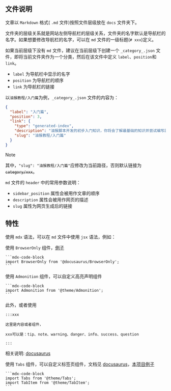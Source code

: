 ## 文件说明

文章以 `Markdown` 格式( `.md` 文件)按照文件层级放在 `docs` 文件夹下。

文件夹的层级关系就是网站左侧导航栏的层级关系，文件夹的名字默认是导航栏的名字。如果想要修改导航栏的名字，可以在 `md` 文件的一级标题(`# xxx`)定义。

如果当前层级下没有 `md` 文件，建议在当前层级下创建一个 `_category_.json` 文件，即将当前文件夹作为一个分类，然后在该文件中定义 `label`、`position`和`link`。
- `label` 为导航栏中显示的名字
- `position` 为导航栏的顺序
- `link` 为导航栏的链接

以`油猴教程/入门篇`为例，`_category_.json` 文件的内容为：

```json
{
  "label": "入门篇",
  "position": 3,
  "link": {
    "type": "generated-index",
    "description": "油猴脚本开发的初步入门知识，你将会了解最基础的知识并尝试编写属于自己的脚本",
    "slug": "油猴教程/入门篇"
  }
}
```

> [!NOTE]
> 其中，`"slug": "油猴教程/入门篇"`应修改为当前路径，否则默认链接为 <s>`category/xxx`</s>。

`md` 文件的 `header` 中的常用参数说明：
- `sidebar_position` 属性会被用作文章的顺序
- `description` 属性会被用作网页的描述
- `slug` 属性为网页生成后的链接

## 特性

使用 `mdx` 语法，可以在 `md` 文件中使用 `jsx` 语法，例如：

使用 `BrowserOnly` 组件，[例子](docs\01.油猴教程\01.入门篇\07.使用脚本向页面上添加新元素.md)

````
```mdx-code-block
import BrowserOnly from '@docusaurus/BrowserOnly';
```
````

使用 `Admonition` 组件，可以自定义高亮声明组件

````
```mdx-code-block
import Admonition from '@theme/Admonition';
```
````

此外，或者使用
```
:::xxx

这里是内容或者组件，

xxx可以是：tip、note、warning、danger、info、success、question

:::
```

相关说明: [docusaurus](https://docusaurus.io/docs/markdown-features/admonitions)

使用 `Tabs` 组件，可以自定义标签页组件，文档见 [docusaurus](https://docusaurus.io/docs/markdown-features/tabs)，[本项目例子](docs\简介.md)

````
```mdx-code-block
import Tabs from '@theme/Tabs';
import TabItem from '@theme/TabItem';
```
````

